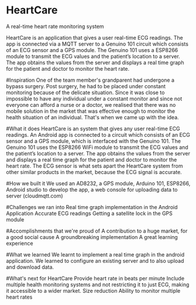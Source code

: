 # HeartCare
A real-time heart rate monitoring system

HeartCare is an application that gives a user real-time ECG readings. The app is connected via a MQTT server to a Genuino 101 circuit which consists of an ECG sensor and a GPS module. The Genuino 101 uses a ESP8266 module to transmit the ECG values and the patient’s location to a server. The app obtains the values from the server and displays a real time graph for the patient and doctor to monitor the heart rate.

#Inspiration
One of the team member's grandparent had undergone a bypass surgery. Post surgery, he had to be placed under constant monitoring because of the delicate situation. Since it was close to impossible to have any individual under a constant monitor and since not everyone can afford a nurse or a doctor, we realised that there was no mobile solution in the market that was effective enough to monitor the health situation of an individual. That's when we came up with the idea.

#What it does
HeartCare is an system that gives any user real-time ECG readings. An Android app is connected to a circuit which consists of an ECG sensor and a GPS module, which is interfaced with the Genuino 101. The Genuino 101 uses the ESP8266 WiFi module to transmit the ECG values and the patient’s location to a server. The app obtains the values from the server and displays a real time graph for the patient and doctor to monitor the heart rate. The ECG sensor is what sets apart the HeartCare system from other similar products in the market, because the ECG signal is accurate.

#How we built it
We used an AD8232, a GPS module, Arduino 101, ESP8266, Android studio to develop the app, a web console for uploading data to server (cloudmqtt.com)

#Challenges we ran into
Real time graph implementation in the Android Application
Accurate ECG readings
Getting a satellite lock in the GPS module

#Accomplishments that we're proud of
A contribution to a huge market, for a good social cause
A groundbreaking implementation
A great learning experience

#What we learned
We learnt to implement a real time graph in the android application.
We learned to configure an existing server and to also upload and download data.

#What's next for HeartCare
Provide heart rate in beats per minute
Include multiple health monitoring systems and not restricting it to just ECG, making it accessible to a wider market.
Size reduction
Ability to monitor multiple heart rates

